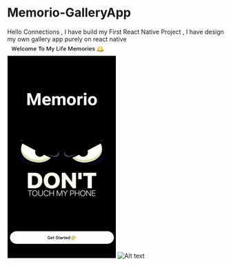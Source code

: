# Memorio-GalleryApp
Hello Connections ,
I have build my First React Native Project , I have design my own gallery app purely on react native
<img src="/reactnative/memorio.jpg" width="50%" height="500px" alt="Alt text" title="Optional title">
<img src="/reactnative/screenshot(162).jpg" width="50%" height="500px" alt="Alt text" title="Optional title">
